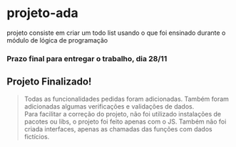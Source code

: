 # projeto-ada
projeto consiste em criar um todo list usando o que foi ensinado durante o módulo de lógica de programação

### Prazo final para entregar o trabalho, dia 28/11

## Projeto Finalizado!
> Todas as funcionalidades pedidas foram adicionadas. Também foram adicionadas algumas verificações e validações de dados. </br>
> Para facilitar a correção do projeto, não foi utilizado instalações de pacotes ou libs, o projeto foi feito apenas com o JS. Também não foi criada interfaces, apenas as chamadas das funções com dados fictícios.
